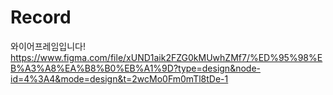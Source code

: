 # Record

와이어프레임입니다!
https://www.figma.com/file/xUND1aik2FZG0kMUwhZMf7/%ED%95%98%EB%A3%A8%EA%B8%B0%EB%A1%9D?type=design&node-id=4%3A4&mode=design&t=2wcMo0Fm0mTl8tDe-1
